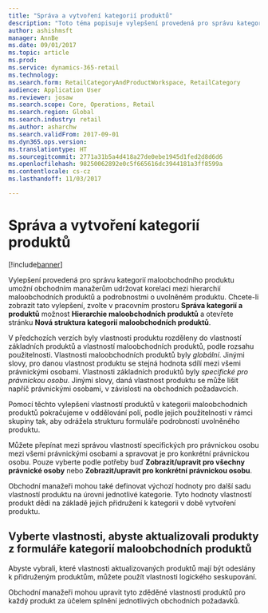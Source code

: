 ```yaml
---
title: "Správa a vytvoření kategorií produktů"
description: "Toto téma popisuje vylepšení provedená pro správu kategorií maloobchodního produktu. Tato zlepšení umožní obchodním manažerům udržovat korelaci mezi hierarchií maloobchodních produktů a podrobnostmi o uvolněném produktu."
author: ashishmsft
manager: AnnBe
ms.date: 09/01/2017
ms.topic: article
ms.prod: 
ms.service: dynamics-365-retail
ms.technology: 
ms.search.form: RetailCategoryAndProductWorkspace, RetailCategory
audience: Application User
ms.reviewer: josaw
ms.search.scope: Core, Operations, Retail
ms.search.region: Global
ms.search.industry: retail
ms.author: asharchw
ms.search.validFrom: 2017-09-01
ms.dyn365.ops.version: 
ms.translationtype: HT
ms.sourcegitcommit: 2771a31b5a4d418a27de0ebe1945d1fed2d8d6d6
ms.openlocfilehash: 98250062892e0c5f665616dc3944181a3ff8599a
ms.contentlocale: cs-cz
ms.lasthandoff: 11/03/2017

---
```


# <a name="product-category-management-and-creation"></a>Správa a vytvoření kategorií produktů

[!include[banner](./includes/banner.md)]

Vylepšení provedená pro správu kategorií maloobchodního produktu umožní obchodním manažerům udržovat korelaci mezi hierarchií maloobchodních produktů a podrobnostmi o uvolněném produktu. Chcete-li zobrazit tato vylepšení, zvolte v pracovním prostoru **Správa kategorií a produktů** možnost **Hierarchie maloobchodních produktů** a otevřete stránku **Nová struktura kategorií maloobchodních produktů**. 

V předchozích verzích byly vlastnosti produktu rozděleny do vlastností základních produktů a vlastností maloobchodních produktů, podle rozsahu použitelnosti. Vlastnosti maloobchodních produktů byly *globální*. Jinými slovy, pro danou vlastnost produktu se stejná hodnota sdílí mezi všemi právnickými osobami. Vlastnosti základních produktů byly *specifické pro právnickou osobu*. Jinými slovy, daná vlastnost produktu se může lišit napříč právnickými osobami, v závislosti na obchodních požadavcích.

Pomocí těchto vylepšení vlastností produktů v kategorii maloobchodních produktů pokračujeme v oddělování polí, podle jejich použitelnosti v rámci skupiny tak, aby odrážela strukturu formuláře podrobností uvolněného produktu.

Můžete přepínat mezi správou vlastností specifických pro právnickou osobu mezi všemi právnickými osobami a spravovat je pro konkrétní právnickou osobu. Pouze vyberte podle potřeby buď **Zobrazit/upravit pro všechny právnické osoby** nebo **Zobrazit/upravit pro konkrétní právnickou osobu**.

Obchodní manažeři mohou také definovat výchozí hodnoty pro další sadu vlastností produktu na úrovni jednotlivé kategorie. Tyto hodnoty vlastností produkt dědí na základě jejich přidružení k kategorii v době vytvoření produktu.

## <a name="select-properties-to-update-products-from-the-retail-product-category-form"></a>Vyberte vlastnosti, abyste aktualizovali produkty z formuláře kategorií maloobchodních produktů

Abyste vybrali, které vlastnosti aktualizovaných produktů mají být odeslány k přidruženým produktům, můžete použít vlastnosti logického seskupování.

Obchodní manažeři mohou upravit tyto zděděné vlastnosti produktů pro každý produkt za účelem splnění jednotlivých obchodních požadavků.

